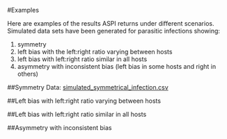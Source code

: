 #Examples

Here are examples of the results ASPI returns under different scenarios. Simulated data sets have been generated for parasitic infections showing: 

1. symmetry 
2. left bias with the left:right ratio varying between hosts
3. left bias with left:right ratio similar in all hosts
4. asymmetry with inconsistent bias (left bias in some hosts and right in others)

##Symmetry
Data: [simulated_symmetrical_infection.csv](https://github.com/WaylandM/aspi/blob/master/data/parasites/simulated_symmetrical_infection.csv)

##Left bias with left:right ratio varying between hosts

##Left bias with left:right ratio similar in all hosts


##Asymmetry with inconsistent bias

